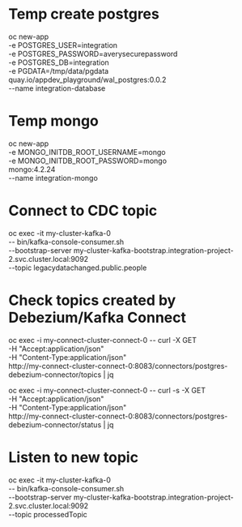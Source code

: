 # Temp create postgres
oc new-app \
    -e POSTGRES_USER=integration \
    -e POSTGRES_PASSWORD=averysecurepassword \
    -e POSTGRES_DB=integration \
    -e PGDATA=/tmp/data/pgdata \
    quay.io/appdev_playground/wal_postgres:0.0.2 \
    --name integration-database

# Temp mongo
oc new-app \
    -e MONGO_INITDB_ROOT_USERNAME=mongo \
    -e MONGO_INITDB_ROOT_PASSWORD=mongo \
    mongo:4.2.24 \
    --name integration-mongo

# Connect to CDC topic
oc exec -it my-cluster-kafka-0 \
    -- bin/kafka-console-consumer.sh \
    --bootstrap-server my-cluster-kafka-bootstrap.integration-project-2.svc.cluster.local:9092 \
    --topic legacydatachanged.public.people

# Check topics created by Debezium/Kafka Connect
oc exec -i my-connect-cluster-connect-0 -- curl -X GET \
    -H "Accept:application/json" \
    -H "Content-Type:application/json" \
    http://my-connect-cluster-connect-0:8083/connectors/postgres-debezium-connector/topics | jq

oc exec -i my-connect-cluster-connect-0 -- curl -s -X GET \
    -H "Accept:application/json" \
    -H "Content-Type:application/json" \
    http://my-connect-cluster-connect-0:8083/connectors/postgres-debezium-connector/status | jq

# Listen to new topic
oc exec -it my-cluster-kafka-0 \
        -- bin/kafka-console-consumer.sh \
        --bootstrap-server my-cluster-kafka-bootstrap.integration-project-2.svc.cluster.local:9092 \
        --topic processedTopic


